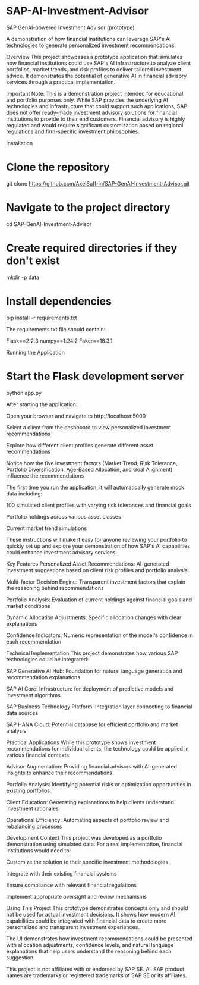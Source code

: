 # SAP-AI-Investment-Advisor
SAP GenAI-powered Investment Advisor (prototype)

A demonstration of how financial institutions can leverage SAP's AI technologies to generate personalized investment recommendations.

Overview
This project showcases a prototype application that simulates how financial institutions could use SAP's AI infrastructure to analyze client portfolios, market trends, and risk profiles to deliver tailored investment advice. It demonstrates the potential of generative AI in financial advisory services through a practical implementation.

Important Note: This is a demonstration project intended for educational and portfolio purposes only. While SAP provides the underlying AI technologies and infrastructure that could support such applications, SAP does not offer ready-made investment advisory solutions for financial institutions to provide to their end customers. Financial advisory is highly regulated and would require significant customization based on regional regulations and firm-specific investment philosophies.

Installation 

# Clone the repository 
git clone https://github.com/AxelSuffrin/SAP-GenAI-Investment-Advisor.git 
 
# Navigate to the project directory 
cd SAP-GenAI-Investment-Advisor 
 
# Create required directories if they don't exist 
mkdir -p data 
 
# Install dependencies 
pip install -r requirements.txt 
 

The requirements.txt file should contain: 

Flask==2.2.3 
numpy==1.24.2 
Faker==18.3.1 
 

Running the Application 

# Start the Flask development server 
python app.py 
 

After starting the application: 

Open your browser and navigate to http://localhost:5000 

Select a client from the dashboard to view personalized investment recommendations 

Explore how different client profiles generate different asset recommendations 

Notice how the five investment factors (Market Trend, Risk Tolerance, Portfolio Diversification, Age-Based Allocation, and Goal Alignment) influence the recommendations 

The first time you run the application, it will automatically generate mock data including: 

100 simulated client profiles with varying risk tolerances and financial goals 

Portfolio holdings across various asset classes 

Current market trend simulations 

These instructions will make it easy for anyone reviewing your portfolio to quickly set up and explore your demonstration of how SAP's AI capabilities could enhance investment advisory services. 

Key Features
Personalized Asset Recommendations: AI-generated investment suggestions based on client risk profiles and portfolio analysis

Multi-factor Decision Engine: Transparent investment factors that explain the reasoning behind recommendations

Portfolio Analysis: Evaluation of current holdings against financial goals and market conditions

Dynamic Allocation Adjustments: Specific allocation changes with clear explanations

Confidence Indicators: Numeric representation of the model's confidence in each recommendation

Technical Implementation
This project demonstrates how various SAP technologies could be integrated:

SAP Generative AI Hub: Foundation for natural language generation and recommendation explanations

SAP AI Core: Infrastructure for deployment of predictive models and investment algorithms

SAP Business Technology Platform: Integration layer connecting to financial data sources

SAP HANA Cloud: Potential database for efficient portfolio and market analysis

Practical Applications
While this prototype shows investment recommendations for individual clients, the technology could be applied in various financial contexts:

Advisor Augmentation: Providing financial advisors with AI-generated insights to enhance their recommendations

Portfolio Analysis: Identifying potential risks or optimization opportunities in existing portfolios

Client Education: Generating explanations to help clients understand investment rationales

Operational Efficiency: Automating aspects of portfolio review and rebalancing processes

Development Context
This project was developed as a portfolio demonstration using simulated data. For a real implementation, financial institutions would need to:

Customize the solution to their specific investment methodologies

Integrate with their existing financial systems

Ensure compliance with relevant financial regulations

Implement appropriate oversight and review mechanisms

Using This Project
This prototype demonstrates concepts only and should not be used for actual investment decisions. It shows how modern AI capabilities could be integrated with financial data to create more personalized and transparent investment experiences.

The UI demonstrates how investment recommendations could be presented with allocation adjustments, confidence levels, and natural language explanations that help users understand the reasoning behind each suggestion.

This project is not affiliated with or endorsed by SAP SE. All SAP product names are trademarks or registered trademarks of SAP SE or its affiliates.
